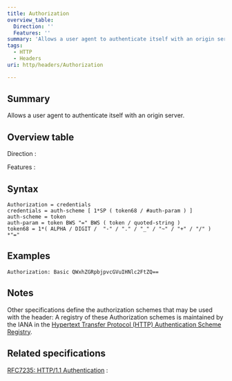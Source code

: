 ```yaml
---
title: Authorization
overview_table:
  Direction: ''
  Features: ''
summary: 'Allows a user agent to authenticate itself with an origin server.'
tags:
  - HTTP
  - Headers
uri: http/headers/Authorization

---
```

## Summary

Allows a user agent to authenticate itself with an origin server.

## Overview table

Direction
:

Features
:

## Syntax

    Authorization = credentials
    credentials = auth-scheme [ 1*SP ( token68 / #auth-param ) ]
    auth-scheme = token
    auth-param = token BWS "=" BWS ( token / quoted-string )
    token68 = 1*( ALPHA / DIGIT /  "-" / "." / "_" / "~" / "+" / "/" ) *"="

## Examples

```
Authorization: Basic QWxhZGRpbjpvcGVuIHNlc2FtZQ==
```

## Notes

Other specifications define the authorization schemes that may be used with the header: A registry of these Authorization schemes is maintained by the IANA in the [Hypertext Transfer Protocol (HTTP) Authentication Scheme Registry](http://www.iana.org/assignments/http-authschemes/http-authschemes.xhtml).

## Related specifications

[RFC7235: HTTP/1.1 Authentication](http://tools.ietf.org/html/rfc7235#section-4.2)
:

